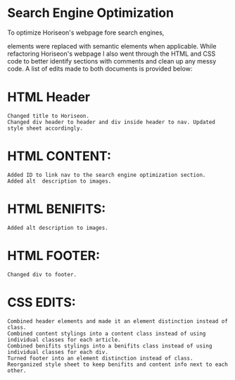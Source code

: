 # Search Engine Optimization

To optimize Horiseon's webpage fore search engines, <div> elements were replaced with semantic elements when applicable. While refactoring Horiseon's webpage I also went through the HTML and CSS code to better identify sections with comments and clean up any messy code. A list of edits made to both documents is provided below:


# HTML Header
    Changed title to Horiseon.
    Changed div header to header and div inside header to nav. Updated style sheet accordingly.

# HTML CONTENT:
    Added ID to link nav to the search engine optimization section.
    Added alt  description to images.

# HTML BENIFITS:
    Added alt description to images.

# HTML FOOTER:
    Changed div to footer.

# CSS EDITS:
    Combined header elements and made it an element distinction instead of class.
    Combined content stylings into a content class instead of using individual classes for each article.
    Combined benifits stylings into a benifits class instead of using individual classes for each div.
    Turned footer into an element distinction instead of class.
    Reorganized style sheet to keep benifits and content info next to each other.
